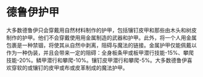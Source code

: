 # 德鲁伊护甲

大多数德鲁伊只会穿戴用自然材料制作的护甲，包括镶钉皮甲和那些由木头和树皮制作的护甲。他们不会穿戴使用用金属制造的武器和护甲。此外，将一个人用金属包裹是一种禁锢，将使其从自然中剥离，阻碍与魔法的链接。金属护甲仅能佩戴以作为一种伪装，并且会带来一定的阻碍：全身板条甲或板甲潜行技能-15%、攀爬技能-20%。鳞甲潜行和攀爬-10%。镶钉皮甲潜行和攀爬-5%。大多数德鲁伊喜欢穿软的或镶钉的皮甲或布或皮革制成的魔法护甲。
